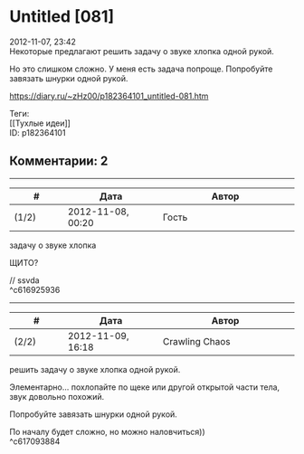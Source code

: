 Untitled [081]
==============

  
2012-11-07, 23:42  
 Некоторые предлагают решить задачу о звуке хлопка одной рукой.   
   
 Но это слишком сложно. У меня есть задача попроще. Попробуйте завязать шнурки одной рукой.   
  
<https://diary.ru/~zHz00/p182364101_untitled-081.htm>  
  
Теги:  
[[Тухлые идеи]]  
ID: p182364101  


Комментарии: 2
--------------

  


---



|         #         |              Дата              |                     Автор                     |           ID           |
| --- | --- | --- | --- |
| (1/2) | 2012-11-08, 00:20 | Гость | c616925936 |

  
  задачу о звуке хлопка    
   
 ЩИТО?   
   
 // ssvda   
 ^c616925936

---



|         #         |              Дата              |                     Автор                     |           ID           |
| --- | --- | --- | --- |
| (2/2) | 2012-11-09, 16:18 | Crawling Chaos | c617093884 |

  
  решить задачу о звуке хлопка одной рукой.    
   
 Элементарно... похлопайте по щеке или другой открытой части тела, звук довольно похожий.   
   
  Попробуйте завязать шнурки одной рукой.    
   
 По началу будет сложно, но можно наловчиться))   
 ^c617093884